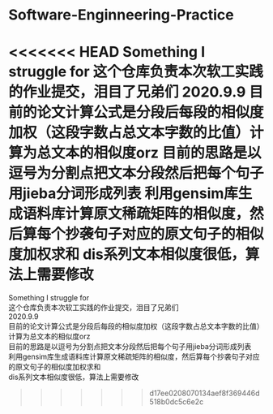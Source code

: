 # Software-Enginneering-Practice
<<<<<<< HEAD
Something I struggle for
这个仓库负责本次软工实践的作业提交，泪目了兄弟们
2020.9.9
目前的论文计算公式是分段后每段的相似度加权（这段字数占总文本字数的比值）计算为总文本的相似度orz
目前的思路是以逗号为分割点把文本分段然后把每个句子用jieba分词形成列表
利用gensim库生成语料库计算原文稀疏矩阵的相似度，然后算每个抄袭句子对应的原文句子的相似度加权求和
dis系列文本相似度很低，算法上需要修改
=======
Something I struggle for  
这个仓库负责本次软工实践的作业提交，泪目了兄弟们  
2020.9.9  
目前的论文计算公式是分段后每段的相似度加权（这段字数占总文本字数的比值）计算为总文本的相似度orz    
目前的思路是以逗号为分割点把文本分段然后把每个句子用jieba分词形成列表  
利用gensim库生成语料库计算原文稀疏矩阵的相似度，然后算每个抄袭句子对应的原文句子的相似度加权求和  
dis系列文本相似度很低，算法上需要修改
>>>>>>> d17ee0208070134aef8f369446d518b0dc5c6e2c
